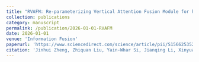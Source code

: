 ```yaml
---
title: "RVAFM: Re-parameterizing Vertical Attention Fusion Module for handwritten paragraph text recognition"
collection: publications
category: manuscript
permalink: /publication/2026-01-01-RVAFM
date: 2026-01-01
venue: 'Information Fusion'
paperurl: 'https://www.sciencedirect.com/science/article/pii/S1566253525005640'
citation: 'Jinhui Zheng, Zhiquan Liu, Yain-Whar Si, Jianqing Li, Xinyuan Zhang, Xiaofan Li, Haozhi Huang, and Xueyuan Gong*, &quot;RVAFM: Re-parameterizing Vertical Attention Fusion Module for handwritten paragraph text recognition,&quot; Information Fusion, 2026, 125: 103491.'
---
```

